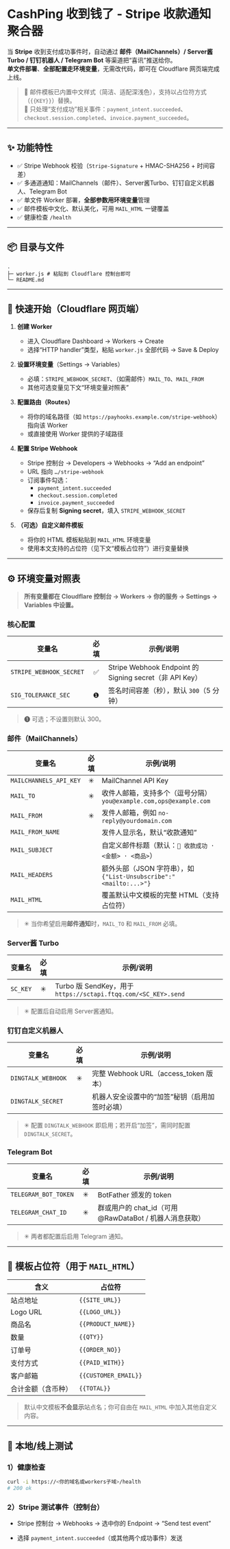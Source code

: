 # CashPing 收到钱了 - Stripe 收款通知聚合器

当 **Stripe** 收到支付成功事件时，自动通过 **邮件（MailChannels）/ Server酱Turbo / 钉钉机器人 / Telegram Bot** 等渠道把“喜讯”推送给你。  
**单文件部署**、**全部配置走环境变量**，无需改代码，即可在 Cloudflare 网页端完成上线。

> 📌 邮件模板已内置中文样式（简洁、适配深浅色），支持以占位符方式（`{{KEY}}`）替换。  
> 📌 只处理“支付成功”相关事件：`payment_intent.succeeded`、`checkout.session.completed`、`invoice.payment_succeeded`。

---

## ✨ 功能特性

- ✅ Stripe Webhook 校验（`Stripe-Signature` + HMAC-SHA256 + 时间容差）
- ✅ 多通道通知：MailChannels（邮件）、Server酱Turbo、钉钉自定义机器人、Telegram Bot
- ✅ 单文件 Worker 部署，**全部参数用环境变量**管理
- ✅ 邮件模板中文化、默认美化，可用 `MAIL_HTML` 一键覆盖
- ✅ 健康检查 `/health`

---

## 📦 目录与文件


```text
.
├─ worker.js # 粘贴到 Cloudflare 控制台即可
└─ README.md
```


---

## 🚀 快速开始（Cloudflare 网页端）

1. **创建 Worker**
   - 进入 Cloudflare Dashboard → Workers → Create
   - 选择“HTTP handler”类型，粘贴 `worker.js` 全部代码 → Save & Deploy

2. **设置环境变量**（Settings → Variables）
   - 必填：`STRIPE_WEBHOOK_SECRET`、（如需邮件）`MAIL_TO`、`MAIL_FROM`
   - 其他可选变量见下文“环境变量对照表”

3. **配置路由（Routes）**
   - 将你的域名路径（如 `https://payhooks.example.com/stripe-webhook`）指向该 Worker
   - 或直接使用 Worker 提供的子域路径

4. **配置 Stripe Webhook**
   - Stripe 控制台 → Developers → Webhooks → “Add an endpoint”
   - URL 指向 `…/stripe-webhook`
   - 订阅事件勾选：
     - `payment_intent.succeeded`
     - `checkout.session.completed`
     - `invoice.payment_succeeded`
   - 保存后复制 **Signing secret**，填入 `STRIPE_WEBHOOK_SECRET`

5. **（可选）自定义邮件模板**
   - 将你的 HTML 模板粘贴到 `MAIL_HTML` 环境变量
   - 使用本文支持的占位符（见下文“模板占位符”）进行变量替换

---

## ⚙️ 环境变量对照表

> **所有变量都在 Cloudflare 控制台 → Workers → 你的服务 → Settings → Variables 中设置。**

### 核心配置

| 变量名 | 必填 | 示例/说明 |
|---|:---:|---|
| `STRIPE_WEBHOOK_SECRET` | ✅ | Stripe Webhook Endpoint 的 Signing secret（非 API Key） |
| `SIG_TOLERANCE_SEC` | ❶ | 签名时间容差（秒），默认 `300`（5 分钟） |

> ❶ 可选；不设置则默认 300。

### 邮件（MailChannels）

| 变量名 | 必填 | 示例/说明 |
|---|:---:|---|
| `MAILCHANNELS_API_KEY` | ✳︎ | MailChannel API Key |
| `MAIL_TO` | ✳︎ | 收件人邮箱，支持多个（逗号分隔）`you@example.com,ops@example.com` |
| `MAIL_FROM` | ✳︎ | 发件人邮箱，例如 `no-reply@yourdomain.com` |
| `MAIL_FROM_NAME` |  | 发件人显示名，默认“收款通知” |
| `MAIL_SUBJECT` |  | 自定义邮件标题（默认：`🎉 收款成功 · <金额> · <商品>`） |
| `MAIL_HEADERS` |  | 额外头部（JSON 字符串），如 `{"List-Unsubscribe":"<mailto:...>"}` |
| `MAIL_HTML` |  | 覆盖默认中文模板的完整 HTML（支持占位符） |

> ✳︎ 当你希望启用**邮件通知**时，`MAIL_TO` 和 `MAIL_FROM` 必填。

### Server酱 Turbo

| 变量名 | 必填 | 示例/说明 |
|---|:---:|---|
| `SC_KEY` | ✳︎ | Turbo 版 SendKey，用于 `https://sctapi.ftqq.com/<SC_KEY>.send` |

> ✳︎ 配置后自动启用 Server酱通知。

### 钉钉自定义机器人

| 变量名 | 必填 | 示例/说明 |
|---|:---:|---|
| `DINGTALK_WEBHOOK` | ✳︎ | 完整 Webhook URL（access_token 版本） |
| `DINGTALK_SECRET` |  | 机器人安全设置中的“加签”秘钥（启用加签时必填） |

> ✳︎ 配置 `DINGTALK_WEBHOOK` 即启用；若开启“加签”，需同时配置 `DINGTALK_SECRET`。

### Telegram Bot

| 变量名 | 必填 | 示例/说明 |
|---|:---:|---|
| `TELEGRAM_BOT_TOKEN` | ✳︎ | BotFather 颁发的 token |
| `TELEGRAM_CHAT_ID` | ✳︎ | 群或用户的 chat_id（可用 @RawDataBot / 机器人消息获取） |

> ✳︎ 两者都配置后启用 Telegram 通知。

---

## 🧩 模板占位符（用于 `MAIL_HTML`）

| 含义 | 占位符 |
|---|---|
| 站点地址 | `{{SITE_URL}}` |
| Logo URL | `{{LOGO_URL}}` |
| 商品名 | `{{PRODUCT_NAME}}` |
| 数量 | `{{QTY}}` |
| 订单号 | `{{ORDER_NO}}` |
| 支付方式 | `{{PAID_WITH}}` |
| 客户邮箱 | `{{CUSTOMER_EMAIL}}` |
| 合计金额（含币种） | `{{TOTAL}}` |

> 默认中文模板**不会显示**站点名；你可自由在 `MAIL_HTML` 中加入其他自定义内容。

---

## 🔧 本地/线上测试

### 1）健康检查
```bash
curl -i https://<你的域名或workers子域>/health
# 200 ok
```

### 2）Stripe 测试事件（控制台）

- Stripe 控制台 → Webhooks → 选中你的 Endpoint → “Send test event”

- 选择 `payment_intent.succeeded`（或其他两个成功事件）发送
